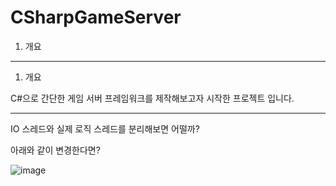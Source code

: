 # CSharpGameServer

1. 개요

---

1. 개요

C#으로 간단한 게임 서버 프레임워크를 제작해보고자 시작한 프로젝트 입니다.


---

IO 스레드와 실제 로직 스레드를 분리해보면 어떨까?

아래와 같이 변경한다면?

![image](https://github.com/m5623skhj/CSharpGameServer/assets/42509418/5d9f33c7-e295-4a6f-a225-3a9cd5ace605)
